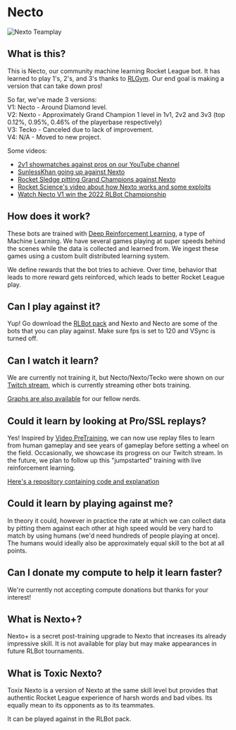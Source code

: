 # Necto
![Nexto Teamplay](https://github.com/Rolv-Arild/Necto/blob/master/nectoGifs/nexto-clip.gif)


## What is this?

This is Necto, our community machine learning Rocket League bot. 
It has learned to play 1's, 2's, and 3's thanks to [RLGym](https://github.com/lucas-emery/rocket-league-gym).
Our end goal is making a version that can take down pros!

So far, we've made 3 versions: </br>
V1: Necto - Around Diamond level. </br>
V2: Nexto - Approximately Grand Champion 1 level in 1v1, 2v2 and 3v3 (top 0.12%, 0.95%, 0.46% of the playerbase respectively)  </br>
V3: Tecko - Canceled due to lack of improvement.  </br>
V4: N/A - Moved to new project. </br>

Some videos:
- [2v1 showmatches against pros on our YouTube channel](https://www.youtube.com/c/RLGym/videos)
- [SunlessKhan going up against Nexto](https://www.youtube.com/watch?v=owhz5RSX0go)
- [Rocket Sledge pitting Grand Champions against Nexto](https://www.youtube.com/watch?v=LO4h8djNB50&)
- [Rocket Science's video about how Nexto works and some exploits](https://www.youtube.com/watch?v=jQHt2O0PkCQ&t=518s)
- [Watch Necto V1 win the 2022 RLBot Championship](https://youtu.be/XVIxZA6gFRI)

## How does it work?

These bots are trained with [Deep Reinforcement Learning](https://wiki.pathmind.com/deep-reinforcement-learning), 
a type of Machine Learning. We have several games playing at super speeds behind the scenes while the data is collected and learned from.
We ingest these games using a custom built distributed learning system.

We define rewards that the bot tries to achieve. Over time, behavior that leads to more reward gets reinforced, which leads to 
better Rocket League play.

## Can I play against it? 

Yup! Go download the [RLBot pack](https://rlbot.org/) and Nexto and Necto are some of the bots that you can play against.
 Make sure fps is set to 120 and VSync is turned off.


## Can I watch it learn?

We are currently not training it, but Necto/Nexto/Tecko were shown on our [Twitch stream](https://www.twitch.tv/rlgym), which is currently streaming other bots training.

[Graphs are also available](https://wandb.ai/rolv-arild/necto) for our fellow nerds.


## Could it learn by looking at Pro/SSL replays?

Yes! Inspired by [Video PreTraining](https://arxiv.org/abs/2206.11795), we can now use replay files to learn from human gameplay and see years of gameplay before
setting a wheel on the field. Occasionally, we showcase its progress on our Twitch stream. In the future, we plan to follow up this "jumpstarted" training with live reinforcement learning.

[Here's a repository containing code and explanation](https://github.com/Rolv-Arild/replay-pretraining)


## Could it learn by playing against me?

In theory it could, however in practice the rate at which we can collect data by pitting them against each other at high speed would be very hard to match by using humans (we'd need hundreds of people playing at once). The humans would ideally also be approximately equal skill to the bot at all points.


## Can I donate my compute to help it learn faster?

We're currently not accepting compute donations but thanks for your interest!


## What is Nexto+?

Nexto+ is a secret post-training upgrade to Nexto that increases its already impressive skill. It is not available for play but may make appearances in future RLBot tournaments.


## What is Toxic Nexto?

Toxix Nexto is a version of Nexto at the same skill level but provides that authentic Rocket League experience of harsh words and bad vibes. Its equally mean to its opponents as to its teammates.

It can be played against in the RLBot pack.




